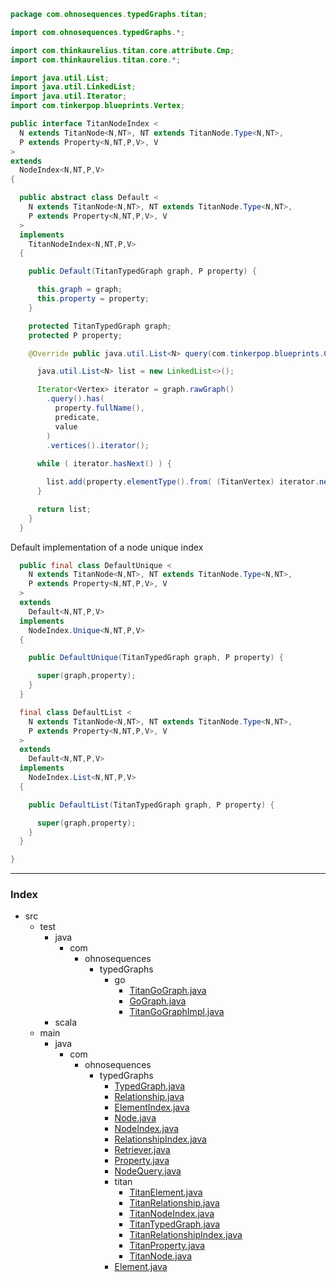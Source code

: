 
```java
package com.ohnosequences.typedGraphs.titan;

import com.ohnosequences.typedGraphs.*;

import com.thinkaurelius.titan.core.attribute.Cmp;
import com.thinkaurelius.titan.core.*;

import java.util.List;
import java.util.LinkedList;
import java.util.Iterator;
import com.tinkerpop.blueprints.Vertex;

public interface TitanNodeIndex <
  N extends TitanNode<N,NT>, NT extends TitanNode.Type<N,NT>,
  P extends Property<N,NT,P,V>, V
> 
extends 
  NodeIndex<N,NT,P,V>
{

  public abstract class Default <
    N extends TitanNode<N,NT>, NT extends TitanNode.Type<N,NT>,
    P extends Property<N,NT,P,V>, V
  > 
  implements 
    TitanNodeIndex<N,NT,P,V>
  {

    public Default(TitanTypedGraph graph, P property) {

      this.graph = graph;
      this.property = property;
    }

    protected TitanTypedGraph graph;
    protected P property;

    @Override public java.util.List<N> query(com.tinkerpop.blueprints.Compare predicate, V value) {

      java.util.List<N> list = new LinkedList<>();

      Iterator<Vertex> iterator = graph.rawGraph()
        .query().has(
          property.fullName(),
          predicate,
          value
        )
        .vertices().iterator();
      
      while ( iterator.hasNext() ) {

        list.add(property.elementType().from( (TitanVertex) iterator.next() ));
      }

      return list;
    }
  }
```

Default implementation of a node unique index

```java
  public final class DefaultUnique <
    N extends TitanNode<N,NT>, NT extends TitanNode.Type<N,NT>,
    P extends Property<N,NT,P,V>, V
  > 
  extends
    Default<N,NT,P,V> 
  implements 
    NodeIndex.Unique<N,NT,P,V> 
  {

    public DefaultUnique(TitanTypedGraph graph, P property) {

      super(graph,property);
    }
  }

  final class DefaultList <
    N extends TitanNode<N,NT>, NT extends TitanNode.Type<N,NT>,
    P extends Property<N,NT,P,V>, V
  > 
  extends
    Default<N,NT,P,V>
  implements 
    NodeIndex.List<N,NT,P,V> 
  {

    public DefaultList(TitanTypedGraph graph, P property) {

      super(graph,property);
    }
  }

}
```


------

### Index

+ src
  + test
    + java
      + com
        + ohnosequences
          + typedGraphs
            + go
              + [TitanGoGraph.java][test/java/com/ohnosequences/typedGraphs/go/TitanGoGraph.java]
              + [GoGraph.java][test/java/com/ohnosequences/typedGraphs/go/GoGraph.java]
              + [TitanGoGraphImpl.java][test/java/com/ohnosequences/typedGraphs/go/TitanGoGraphImpl.java]
    + scala
  + main
    + java
      + com
        + ohnosequences
          + typedGraphs
            + [TypedGraph.java][main/java/com/ohnosequences/typedGraphs/TypedGraph.java]
            + [Relationship.java][main/java/com/ohnosequences/typedGraphs/Relationship.java]
            + [ElementIndex.java][main/java/com/ohnosequences/typedGraphs/ElementIndex.java]
            + [Node.java][main/java/com/ohnosequences/typedGraphs/Node.java]
            + [NodeIndex.java][main/java/com/ohnosequences/typedGraphs/NodeIndex.java]
            + [RelationshipIndex.java][main/java/com/ohnosequences/typedGraphs/RelationshipIndex.java]
            + [Retriever.java][main/java/com/ohnosequences/typedGraphs/Retriever.java]
            + [Property.java][main/java/com/ohnosequences/typedGraphs/Property.java]
            + [NodeQuery.java][main/java/com/ohnosequences/typedGraphs/NodeQuery.java]
            + titan
              + [TitanElement.java][main/java/com/ohnosequences/typedGraphs/titan/TitanElement.java]
              + [TitanRelationship.java][main/java/com/ohnosequences/typedGraphs/titan/TitanRelationship.java]
              + [TitanNodeIndex.java][main/java/com/ohnosequences/typedGraphs/titan/TitanNodeIndex.java]
              + [TitanTypedGraph.java][main/java/com/ohnosequences/typedGraphs/titan/TitanTypedGraph.java]
              + [TitanRelationshipIndex.java][main/java/com/ohnosequences/typedGraphs/titan/TitanRelationshipIndex.java]
              + [TitanProperty.java][main/java/com/ohnosequences/typedGraphs/titan/TitanProperty.java]
              + [TitanNode.java][main/java/com/ohnosequences/typedGraphs/titan/TitanNode.java]
            + [Element.java][main/java/com/ohnosequences/typedGraphs/Element.java]

[test/java/com/ohnosequences/typedGraphs/go/TitanGoGraph.java]: ../../../../../../test/java/com/ohnosequences/typedGraphs/go/TitanGoGraph.java.md
[test/java/com/ohnosequences/typedGraphs/go/GoGraph.java]: ../../../../../../test/java/com/ohnosequences/typedGraphs/go/GoGraph.java.md
[test/java/com/ohnosequences/typedGraphs/go/TitanGoGraphImpl.java]: ../../../../../../test/java/com/ohnosequences/typedGraphs/go/TitanGoGraphImpl.java.md
[main/java/com/ohnosequences/typedGraphs/TypedGraph.java]: ../TypedGraph.java.md
[main/java/com/ohnosequences/typedGraphs/Relationship.java]: ../Relationship.java.md
[main/java/com/ohnosequences/typedGraphs/ElementIndex.java]: ../ElementIndex.java.md
[main/java/com/ohnosequences/typedGraphs/Node.java]: ../Node.java.md
[main/java/com/ohnosequences/typedGraphs/NodeIndex.java]: ../NodeIndex.java.md
[main/java/com/ohnosequences/typedGraphs/RelationshipIndex.java]: ../RelationshipIndex.java.md
[main/java/com/ohnosequences/typedGraphs/Retriever.java]: ../Retriever.java.md
[main/java/com/ohnosequences/typedGraphs/Property.java]: ../Property.java.md
[main/java/com/ohnosequences/typedGraphs/NodeQuery.java]: ../NodeQuery.java.md
[main/java/com/ohnosequences/typedGraphs/titan/TitanElement.java]: TitanElement.java.md
[main/java/com/ohnosequences/typedGraphs/titan/TitanRelationship.java]: TitanRelationship.java.md
[main/java/com/ohnosequences/typedGraphs/titan/TitanNodeIndex.java]: TitanNodeIndex.java.md
[main/java/com/ohnosequences/typedGraphs/titan/TitanTypedGraph.java]: TitanTypedGraph.java.md
[main/java/com/ohnosequences/typedGraphs/titan/TitanRelationshipIndex.java]: TitanRelationshipIndex.java.md
[main/java/com/ohnosequences/typedGraphs/titan/TitanProperty.java]: TitanProperty.java.md
[main/java/com/ohnosequences/typedGraphs/titan/TitanNode.java]: TitanNode.java.md
[main/java/com/ohnosequences/typedGraphs/Element.java]: ../Element.java.md